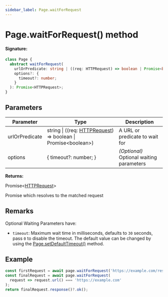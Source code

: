 ```yaml
---
sidebar_label: Page.waitForRequest
---
```


# Page.waitForRequest() method

#### Signature:

```typescript
class Page {
  abstract waitForRequest(
    urlOrPredicate: string | ((req: HTTPRequest) => boolean | Promise<boolean>),
    options?: {
      timeout?: number;
    }
  ): Promise<HTTPRequest>;
}
```

## Parameters

| Parameter      | Type                                                                                                 | Description                              |
| -------------- | ---------------------------------------------------------------------------------------------------- | ---------------------------------------- |
| urlOrPredicate | string \| ((req: [HTTPRequest](./puppeteer.httprequest.md)) =&gt; boolean \| Promise&lt;boolean&gt;) | A URL or predicate to wait for           |
| options        | \{ timeout?: number; \}                                                                                | _(Optional)_ Optional waiting parameters |

**Returns:**

Promise&lt;[HTTPRequest](./puppeteer.httprequest.md)&gt;

Promise which resolves to the matched request

## Remarks

Optional Waiting Parameters have:

- `timeout`: Maximum wait time in milliseconds, defaults to `30` seconds, pass `0` to disable the timeout. The default value can be changed by using the [Page.setDefaultTimeout()](./puppeteer.page.setdefaulttimeout.md) method.

## Example

```ts
const firstRequest = await page.waitForRequest('https://example.com/resource');
const finalRequest = await page.waitForRequest(
  request => request.url() === 'https://example.com'
);
return finalRequest.response()?.ok();
```
